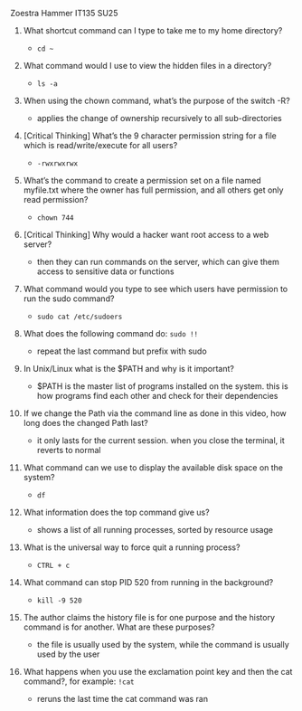 Zoestra Hammer
IT135 SU25


1) What shortcut command can I type to take me to my home directory?
	- `cd ~` 
	
2) What command would I use to view the hidden files in a directory?
	- `ls -a`
	
3) When using the chown command, what’s the purpose of the switch -R?
	- applies the change of ownership recursively to all sub-directories
	
4) [Critical Thinking] What’s the 9 character permission string for a file which is read/write/execute for all users?
	- `-rwxrwxrwx`
	
5) What’s the command to create a permission set on a file named myfile.txt where the owner has full permission, and all others get only read permission?
	- `chown 744`

6)  [Critical Thinking] Why would a hacker want root access to a web server?
	- then they can run commands on the server, which can give them access to sensitive data or functions

7) What command would you type to see which users have permission to run the sudo command?
	- `sudo cat /etc/sudoers`

8) What does the following command do: `sudo !!`
	- repeat the last command but prefix with sudo

9) In Unix/Linux what is the $PATH and why is it important?
	- $PATH is the master list of programs installed on the system. this is how programs find each other and check for their dependencies

10) If we change the Path via the command line as done in this video, how long does the changed Path last?
	- it only lasts for the current session. when you close the terminal, it reverts to normal

11) What command can we use to display the available disk space on the system?
	- `df`

12) What information does the top command give us?
	- shows a list of all running processes, sorted  by resource usage
	
13) What is the universal way to force quit a running process?
	- `CTRL + c`
	
14) What command can stop PID 520 from running in the background?
	- `kill -9 520`

15) The author claims the history file is for one purpose and the history command is for another.  What are these purposes?
	- the  file is usually used by the system, while the command is usually used by the user


16) What happens when you use the exclamation point key and then the cat command?, for example: `!cat`
	- reruns the last time the cat command was ran

